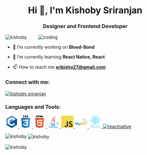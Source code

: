 
<h1 align="center">Hi 👋, I'm Kishoby Sriranjan</h1>
<h3 align="center">Designer and Frontend Developer</h3>
<img align="right" alt="coding" width="400" src="https://images.playground.com/83eec758c0b047008820b7219bb8bb97.jpeg">

<p align="left"> <img src="https://komarev.com/ghpvc/?username=kishoby&label=Profile%20views&color=0e75b6&style=flat" alt="kishoby" /> </p>

- 🔭 I’m currently working on **Blood-Bond**

- 🌱 I’m currently learning **React Native, React**

- 📫 How to reach me **srikisho27@gmail.com**

<h3 align="left">Connect with me:</h3>
<p align="left">
<a href="https://linkedin.com/in/kishoby sriranjan" target="blank"><img align="center" src="https://raw.githubusercontent.com/rahuldkjain/github-profile-readme-generator/master/src/images/icons/Social/linked-in-alt.svg" alt="kishoby sriranjan" height="30" width="40" /></a>
</p>

<h3 align="left">Languages and Tools:</h3>
<p align="left"> <a href="https://www.cprogramming.com/" target="_blank" rel="noreferrer"> <img src="https://raw.githubusercontent.com/devicons/devicon/master/icons/c/c-original.svg" alt="c" width="40" height="40"/> </a> <a href="https://www.w3schools.com/css/" target="_blank" rel="noreferrer"> <img src="https://raw.githubusercontent.com/devicons/devicon/master/icons/css3/css3-original-wordmark.svg" alt="css3" width="40" height="40"/> </a> <a href="https://www.w3.org/html/" target="_blank" rel="noreferrer"> <img src="https://raw.githubusercontent.com/devicons/devicon/master/icons/html5/html5-original-wordmark.svg" alt="html5" width="40" height="40"/> </a> <a href="https://www.java.com" target="_blank" rel="noreferrer"> <img src="https://raw.githubusercontent.com/devicons/devicon/master/icons/java/java-original.svg" alt="java" width="40" height="40"/> </a> <a href="https://developer.mozilla.org/en-US/docs/Web/JavaScript" target="_blank" rel="noreferrer"> <img src="https://raw.githubusercontent.com/devicons/devicon/master/icons/javascript/javascript-original.svg" alt="javascript" width="40" height="40"/> </a> <a href="https://www.mysql.com/" target="_blank" rel="noreferrer"> <img src="https://raw.githubusercontent.com/devicons/devicon/master/icons/mysql/mysql-original-wordmark.svg" alt="mysql" width="40" height="40"/> </a> <a href="https://reactjs.org/" target="_blank" rel="noreferrer"> <img src="https://raw.githubusercontent.com/devicons/devicon/master/icons/react/react-original-wordmark.svg" alt="react" width="40" height="40"/> </a> <a href="https://reactnative.dev/" target="_blank" rel="noreferrer"> <img src="https://reactnative.dev/img/header_logo.svg" alt="reactnative" width="40" height="40"/> </a> </p>

<p><img align="left" src="https://github-readme-stats.vercel.app/api/top-langs?username=kishoby&show_icons=true&locale=en&layout=compact" alt="kishoby" /></p>

<p>&nbsp;<img align="center" src="https://github-readme-stats.vercel.app/api?username=kishoby&show_icons=true&locale=en" alt="kishoby" /></p>

<p><img align="center" src="https://github-readme-streak-stats.herokuapp.com/?user=kishoby&" alt="kishoby" /></p>

